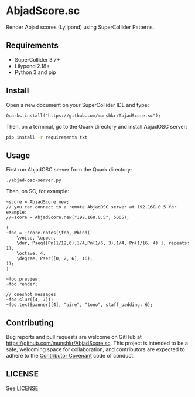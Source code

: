 # AbjadScore.sc

Render Abjad scores (Lylipond) using SuperCollider Patterns.

## Requirements

* SuperCollider 3.7+
* Lilypond 2.18+
* Python 3 and pip

## Install

Open a new document on your SuperCollider IDE and type:

```supercollider
Quarks.install("https://github.com/munshkr/AbjadScore.sc");
```

Then, on a terminal, go to the Quark directory and install AbjadOSC server:

```bash
pip install -r requirements.txt
```

## Usage

First run AbjadOSC server from the Quark directory:

```
./abjad-osc-server.py
```

Then, on SC, for example:

```supercollider
~score = AbjadScore.new;
// you can connect to a remote AbjadOSC server at 192.168.0.5 for example:
//~score = AbjadScore.new("192.168.0.5", 5005);

(
~foo = ~score.notes(\foo, Pbind(
	\voice, \upper,
	\dur, Pseq([Pn(1/12,6),1/4,Pn(1/6, 3),1/4, Pn(1/16, 4) ], repeats: 1),
	\octave, 4,
	\degree, Pser([0, 2, 6], 16),
));
)

~foo.preview;
~foo.render;

// oneshot messages
~foo.slur([4, 7]);
~foo.textSpanner([4], "aire", "tono", staff_padding: 6);
```

## Contributing

Bug reports and pull requests are welcome on GitHub at
https://github.com/munshkr/AbjadScore.sc. This project is intended to be a safe,
welcoming space for collaboration, and contributors are expected to adhere to
the [Contributor Covenant](http://contributor-covenant.org) code of conduct.

## LICENSE

See [LICENSE](LICENSE)
